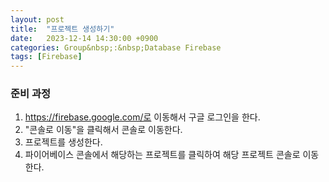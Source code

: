 ```yaml
---
layout: post
title:  "프로젝트 생성하기"
date:   2023-12-14 14:30:00 +0900
categories: Group&nbsp;:&nbsp;Database Firebase
tags: [Firebase]
---
```


### 준비 과정

1. https://firebase.google.com/로 이동해서 구글 로그인을 한다.
2. "콘솔로 이동"을 클릭해서 콘솔로 이동한다.
3. 프로젝트를 생성한다.
4. 파이어베이스 콘솔에서 해당하는 프로젝트를 클릭하여 해당 프로젝트 콘솔로 이동한다.